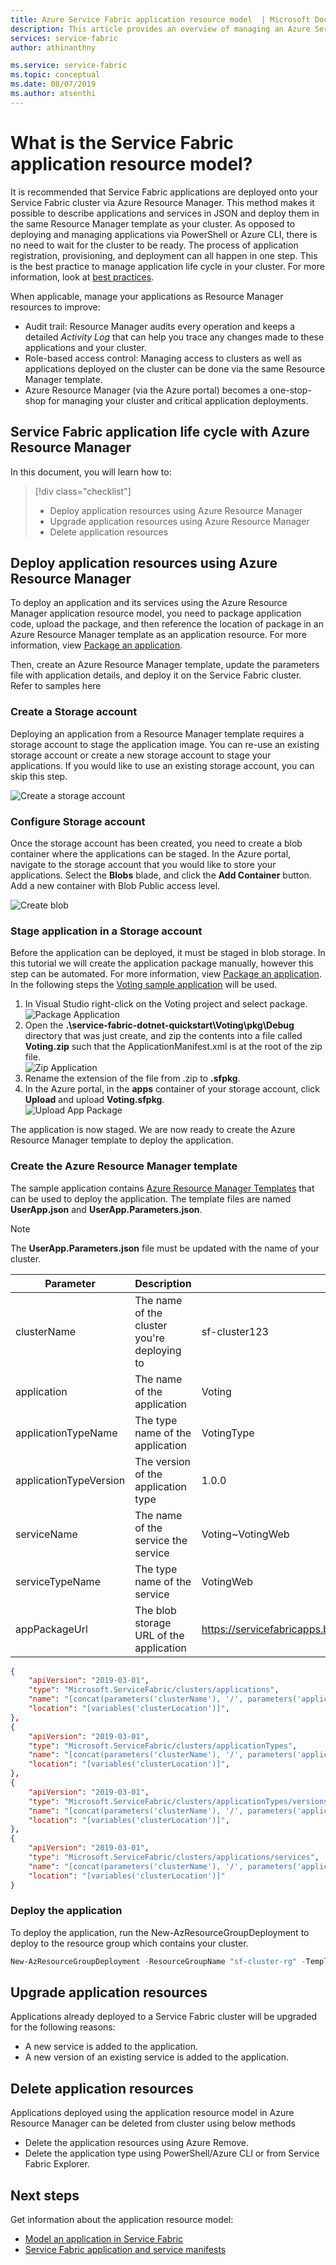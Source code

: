 ```yaml
---
title: Azure Service Fabric application resource model  | Microsoft Docs
description: This article provides an overview of managing an Azure Service Fabric application with Azure Resource Manager
services: service-fabric
author: athinanthny 

ms.service: service-fabric
ms.topic: conceptual 
ms.date: 08/07/2019
ms.author: atsenthi 
---
```


# What is the Service Fabric application resource model?
It is recommended that Service Fabric applications are deployed onto your Service Fabric cluster via Azure Resource Manager. This method makes it possible to describe applications and services in JSON and deploy them in the same Resource Manager template as your cluster. As opposed to deploying and managing applications via PowerShell or Azure CLI, there is no need to wait for the cluster to be ready. The process of application registration, provisioning, and deployment can all happen in one step. This is the best practice to manage application life cycle in your cluster. For more information, look at [best practices](https://docs.microsoft.com/azure/service-fabric/service-fabric-best-practices-infrastructure-as-code#azure-service-fabric-resources).

When applicable, manage your applications as Resource Manager resources to improve:
* Audit trail: Resource Manager audits every operation and keeps a detailed *Activity Log* that can help you trace any changes made to these applications and your cluster.
* Role-based access control: Managing access to clusters as well as applications deployed on the cluster can be done via the same Resource Manager template.
* Azure Resource Manager (via the Azure portal) becomes a one-stop-shop for managing your cluster and critical application deployments.

## Service Fabric application life cycle with Azure Resource Manager 
In this document, you will learn how to:

> [!div class="checklist"]
> * Deploy application resources using Azure Resource Manager 
> * Upgrade application resources using Azure Resource Manager
> * Delete application resources

## Deploy application resources using Azure Resource Manager  
To deploy an application and its services using the Azure Resource Manager application resource model, you need to package application code, upload the package, and then reference the location of package in an Azure Resource Manager template as an application resource. For more information, view [Package an application](https://docs.microsoft.com/azure/service-fabric/service-fabric-package-apps#create-an-sfpkg).
          
Then, create an Azure Resource Manager template, update the parameters file with application details, and deploy it on the Service Fabric cluster. Refer to samples here

### Create a Storage account 
Deploying an application from a Resource Manager template requires a storage account to stage the application image. You can re-use an existing storage account or create a new storage account to stage your applications. If you would like to use an existing storage account, you can skip this step. 

![Create a storage account][CreateStorageAccount]

### Configure Storage account 
Once the storage account has been created, you need to create a blob container where the applications can be staged. In the Azure portal, navigate to the storage account that you would like to store your applications. Select the **Blobs** blade, and click the **Add Container** button. Add a new container with Blob Public access level.
   
![Create blob][CreateBlob]

### Stage application in a Storage account
Before the application can be deployed, it must be staged in blob storage. In this tutorial we will create the application package manually, however this step can be automated.  For more information, view [Package an application](https://docs.microsoft.com/azure/service-fabric/service-fabric-package-apps#create-an-sfpkg). In the following steps the [Voting sample application](https://github.com/Azure-Samples/service-fabric-dotnet-quickstart) will be used.

1. In Visual Studio right-click on the Voting project and select package.   
![Package Application][PackageApplication]  
2. Open the **.\service-fabric-dotnet-quickstart\Voting\pkg\Debug** directory that was just create, and zip the contents into a file called **Voting.zip** such that the ApplicationManifest.xml is at the root of the zip file.  
![Zip Application][ZipApplication]  
3. Rename the extension of the file from .zip to **.sfpkg**.
4. In the Azure portal, in the **apps** container of your storage account, click **Upload** and upload **Voting.sfpkg**.  
![Upload App Package][UploadAppPkg]

The application is now staged. We are now ready to create the Azure Resource Manager template to deploy the application.      
   
### Create the Azure Resource Manager template
The sample application contains [Azure Resource Manager Templates](https://github.com/Azure-Samples/service-fabric-dotnet-quickstart/tree/master/ARM) that can be used to deploy the application. The template files are named **UserApp.json** and **UserApp.Parameters.json**. 

> [!NOTE] 
> The **UserApp.Parameters.json** file must be updated with the name of your cluster.
>
>

| Parameter              | Description                                 | Example                                                      | Comments                                                     |
| ---------------------- | ------------------------------------------- | ------------------------------------------------------------ | ------------------------------------------------------------ |
| clusterName            | The name of the cluster you're deploying to | sf-cluster123                                                |                                                              |
| application            | The name of the application                 | Voting                                                       |
| applicationTypeName    | The type name of the  application           | VotingType                                                   | Must match what's in ApplicationManifest.xml                 |
| applicationTypeVersion | The version of the application type         | 1.0.0                                                        | Must match what's in ApplicationManifest.xml                 |
| serviceName            | The name of the service the service         | Voting~VotingWeb                                             | Must be in the format ApplicationName~ServiceType            |
| serviceTypeName        | The type name of the service                | VotingWeb                                                    | Must match what's in the ServiceManifest.xml                 |
| appPackageUrl          | The blob storage URL of the application     | https://servicefabricapps.blob.core.windows.net/apps/Voting.sfpkg | The URL of the application package in blob storage (the procedure to set this is described below) |
       
```json
{
    "apiVersion": "2019-03-01",
    "type": "Microsoft.ServiceFabric/clusters/applications",
    "name": "[concat(parameters('clusterName'), '/', parameters('applicationName'))]",
    "location": "[variables('clusterLocation')]",
},
{
    "apiVersion": "2019-03-01",
    "type": "Microsoft.ServiceFabric/clusters/applicationTypes",
    "name": "[concat(parameters('clusterName'), '/', parameters('applicationTypeName'))]",
    "location": "[variables('clusterLocation')]",
},
{
    "apiVersion": "2019-03-01",
    "type": "Microsoft.ServiceFabric/clusters/applicationTypes/versions",
    "name": "[concat(parameters('clusterName'), '/', parameters('applicationTypeName'), '/', parameters('applicationTypeVersion'))]",
    "location": "[variables('clusterLocation')]",
},
{
    "apiVersion": "2019-03-01",
    "type": "Microsoft.ServiceFabric/clusters/applications/services",
    "name": "[concat(parameters('clusterName'), '/', parameters('applicationName'), '/', parameters('serviceName'))]",
    "location": "[variables('clusterLocation')]"
}
```

### Deploy the application 
To deploy the application, run the New-AzResourceGroupDeployment to deploy to the resource group which contains your cluster.
```powershell
New-AzResourceGroupDeployment -ResourceGroupName "sf-cluster-rg" -TemplateParameterFile ".\UserApp.Parameters.json" -TemplateFile ".\UserApp.json" -Verbose
```

## Upgrade application resources
Applications already deployed to a Service Fabric cluster will be upgraded for the following reasons:
* A new service is added to the application. 
* A new version of an existing service is added to the application.
     
## Delete application resources
Applications deployed using the application resource model in Azure Resource Manager can be deleted from cluster using below methods
* Delete the application resources using Azure Remove.
* Delete the application type using PowerShell/Azure CLI or from Service Fabric Explorer.
           
## Next steps
Get information about the application resource model:

* [Model an application in Service Fabric](https://docs.microsoft.com/azure/service-fabric/service-fabric-application-model)
* [Service Fabric application and service manifests](https://docs.microsoft.com/azure/service-fabric/service-fabric-application-and-service-manifests)

<!--Image references-->
[CreateStorageAccount]: ./media/service-fabric-application-model/create-storage-account.png
[CreateBlob]: ./media/service-fabric-application-model/create-blob.png
[PackageApplication]: ./media/service-fabric-application-model/package-application.png
[ZipApplication]: ./media/service-fabric-application-model/zip-application.png
[UploadAppPkg]: ./media/service-fabric-application-model/upload-app-pkg.png